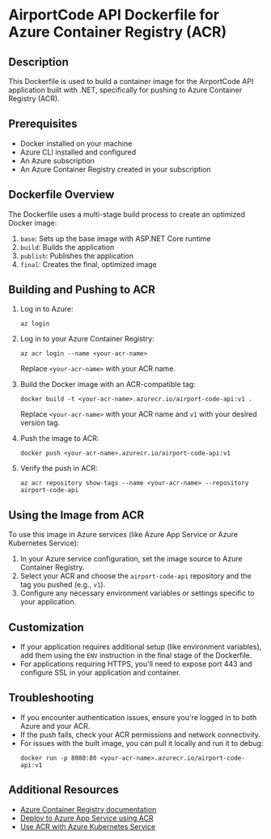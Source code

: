 # AirportCode API Dockerfile for Azure Container Registry (ACR)

## Description
This Dockerfile is used to build a container image for the AirportCode API application built with .NET, specifically for pushing to Azure Container Registry (ACR).

## Prerequisites
- Docker installed on your machine
- Azure CLI installed and configured
- An Azure subscription
- An Azure Container Registry created in your subscription

## Dockerfile Overview

The Dockerfile uses a multi-stage build process to create an optimized Docker image:

1. `base`: Sets up the base image with ASP.NET Core runtime
2. `build`: Builds the application
3. `publish`: Publishes the application
4. `final`: Creates the final, optimized image

## Building and Pushing to ACR

1. Log in to Azure:
   ```
   az login
   ```

2. Log in to your Azure Container Registry:
   ```
   az acr login --name <your-acr-name>
   ```
   Replace `<your-acr-name>` with your ACR name.

3. Build the Docker image with an ACR-compatible tag:
   ```
   docker build -t <your-acr-name>.azurecr.io/airport-code-api:v1 .
   ```
   Replace `<your-acr-name>` with your ACR name and `v1` with your desired version tag.

4. Push the image to ACR:
   ```
   docker push <your-acr-name>.azurecr.io/airport-code-api:v1
   ```

5. Verify the push in ACR:
   ```
   az acr repository show-tags --name <your-acr-name> --repository airport-code-api
   ```

## Using the Image from ACR

To use this image in Azure services (like Azure App Service or Azure Kubernetes Service):

1. In your Azure service configuration, set the image source to Azure Container Registry.
2. Select your ACR and choose the `airport-code-api` repository and the tag you pushed (e.g., `v1`).
3. Configure any necessary environment variables or settings specific to your application.

## Customization

- If your application requires additional setup (like environment variables), add them using the `ENV` instruction in the final stage of the Dockerfile.
- For applications requiring HTTPS, you'll need to expose port 443 and configure SSL in your application and container.

## Troubleshooting

- If you encounter authentication issues, ensure you're logged in to both Azure and your ACR.
- If the push fails, check your ACR permissions and network connectivity.
- For issues with the built image, you can pull it locally and run it to debug:
  ```
  docker run -p 8080:80 <your-acr-name>.azurecr.io/airport-code-api:v1
  ```

## Additional Resources

- [Azure Container Registry documentation](https://docs.microsoft.com/en-us/azure/container-registry/)
- [Deploy to Azure App Service using ACR](https://docs.microsoft.com/en-us/azure/app-service/deploy-container-github-action?tabs=publish-profile)
- [Use ACR with Azure Kubernetes Service](https://docs.microsoft.com/en-us/azure/aks/cluster-container-registry-integration)

